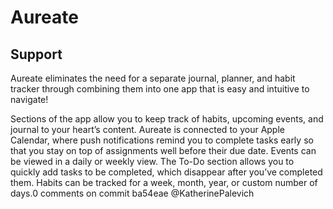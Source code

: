# Aureate


## Support
Aureate eliminates the need for a separate journal, planner, and habit tracker through combining them into one app that is easy and intuitive to navigate!

Sections of the app allow you to keep track of habits, upcoming events, and journal to your heart’s content. Aureate is connected to your Apple Calendar, where push notifications remind you to complete tasks early so that you stay on top of assignments well before their due date. Events can be viewed in a daily or weekly view. The To-Do section allows you to quickly add tasks to be completed, which disappear after you’ve completed them. Habits can be tracked for a week, month, year, or custom number of days.0 comments on commit ba54eae
@KatherinePalevich
